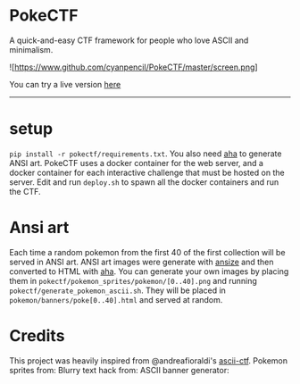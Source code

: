 # PokeCTF
A quick-and-easy CTF framework for people who love ASCII and minimalism.

![https://www.github.com/cyanpencil/PokeCTF/master/screen.png]

You can try a live version [here](http://www.cyanpencil.xyz:5000)

---

# setup
`pip install -r pokectf/requirements.txt`. You also need [aha](https://github.com/theZiz/aha) to generate ANSI art.
PokeCTF uses a docker container for the web server, and a docker container for each interactive challenge that must be hosted on the server.
Edit and run `deploy.sh` to spawn all the docker containers and run the CTF. 

# Ansi art 
Each time a random pokemon from the first 40 of the first collection will be served in ANSI art. 
ANSI art images were generate with [ansize](https://www.github.com/jhchen/ansize) and then converted to HTML with [aha](https://github.com/theZiz/aha). 
You can generate your own images by placing them in `pokectf/pokemon_sprites/pokemon/[0..40].png` and running `pokectf/generate_pokemon_ascii.sh`. They will be placed in `pokemon/banners/poke[0..40].html` and served at random.

# Credits
This project was heavily inspired from @andreafioraldi's [ascii-ctf](https://github.com/andreafioraldi/ascii-ctf). 
Pokemon sprites from: [](https://www.kaggle.com/kvpratama/pokemon-images-dataset)
Blurry text hack from: [](http://www.briankhuu.com/blog/self/2015/01/14/css-style-for-ascii-art.html)
ASCII banner generator: [](http://www.network-science.de/ascii/)
